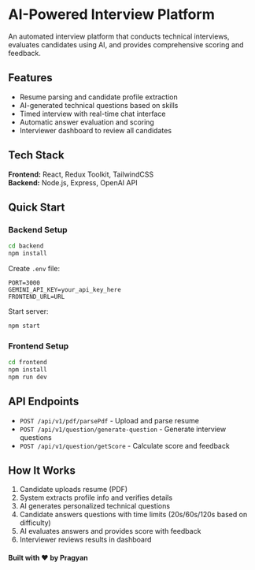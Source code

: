 # AI-Powered Interview Platform

An automated interview platform that conducts technical interviews, evaluates candidates using AI, and provides comprehensive scoring and feedback.

## Features

- Resume parsing and candidate profile extraction
- AI-generated technical questions based on skills
- Timed interview with real-time chat interface
- Automatic answer evaluation and scoring
- Interviewer dashboard to review all candidates

## Tech Stack

**Frontend:** React, Redux Toolkit, TailwindCSS  
**Backend:** Node.js, Express, OpenAI API  

## Quick Start

### Backend Setup

```bash
cd backend
npm install
```

Create `.env` file:
```env
PORT=3000
GEMINI_API_KEY=your_api_key_here
FRONTEND_URL=URL
```

Start server:
```bash
npm start
```

### Frontend Setup

```bash
cd frontend
npm install
npm run dev
```
## API Endpoints

- `POST /api/v1/pdf/parsePdf` - Upload and parse resume
- `POST /api/v1/question/generate-question` - Generate interview questions
- `POST /api/v1/question/getScore` - Calculate score and feedback

## How It Works

1. Candidate uploads resume (PDF)
2. System extracts profile info and verifies details
3. AI generates personalized technical questions
4. Candidate answers questions with time limits (20s/60s/120s based on difficulty)
5. AI evaluates answers and provides score with feedback
6. Interviewer reviews results in dashboard


#### Built with ❤️ by Pragyan